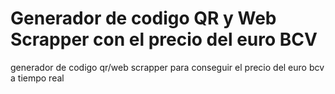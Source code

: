 # Generador de codigo QR y Web Scrapper con el precio del euro BCV 

generador de codigo qr/web scrapper para conseguir el precio del euro bcv a tiempo real

